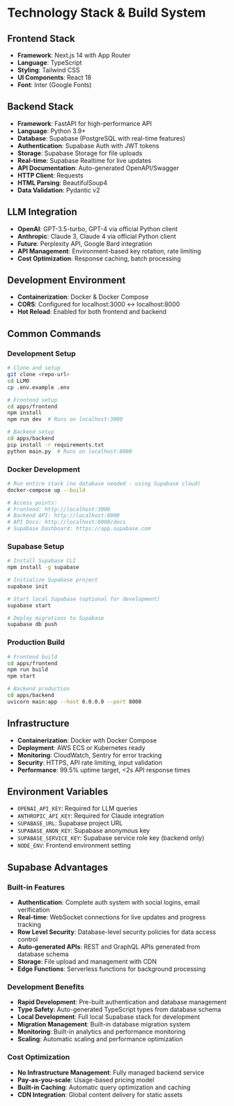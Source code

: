 # Technology Stack & Build System

## Frontend Stack
- **Framework**: Next.js 14 with App Router
- **Language**: TypeScript
- **Styling**: Tailwind CSS
- **UI Components**: React 18
- **Font**: Inter (Google Fonts)

## Backend Stack
- **Framework**: FastAPI for high-performance API
- **Language**: Python 3.9+
- **Database**: Supabase (PostgreSQL with real-time features)
- **Authentication**: Supabase Auth with JWT tokens
- **Storage**: Supabase Storage for file uploads
- **Real-time**: Supabase Realtime for live updates
- **API Documentation**: Auto-generated OpenAPI/Swagger
- **HTTP Client**: Requests
- **HTML Parsing**: BeautifulSoup4
- **Data Validation**: Pydantic v2

## LLM Integration
- **OpenAI**: GPT-3.5-turbo, GPT-4 via official Python client
- **Anthropic**: Claude 3, Claude 4 via official Python client
- **Future**: Perplexity API, Google Bard integration
- **API Management**: Environment-based key rotation, rate limiting
- **Cost Optimization**: Response caching, batch processing

## Development Environment
- **Containerization**: Docker & Docker Compose
- **CORS**: Configured for localhost:3000 ↔ localhost:8000
- **Hot Reload**: Enabled for both frontend and backend

## Common Commands

### Development Setup
```bash
# Clone and setup
git clone <repo-url>
cd LLMO
cp .env.example .env

# Frontend setup
cd apps/frontend
npm install
npm run dev  # Runs on localhost:3000

# Backend setup  
cd apps/backend
pip install -r requirements.txt
python main.py  # Runs on localhost:8000
```

### Docker Development
```bash
# Run entire stack (no database needed - using Supabase cloud)
docker-compose up --build

# Access points:
# Frontend: http://localhost:3000
# Backend API: http://localhost:8000
# API Docs: http://localhost:8000/docs
# Supabase Dashboard: https://app.supabase.com
```

### Supabase Setup
```bash
# Install Supabase CLI
npm install -g supabase

# Initialize Supabase project
supabase init

# Start local Supabase (optional for development)
supabase start

# Deploy migrations to Supabase
supabase db push
```

### Production Build
```bash
# Frontend build
cd apps/frontend
npm run build
npm start

# Backend production
cd apps/backend
uvicorn main:app --host 0.0.0.0 --port 8000
```

## Infrastructure
- **Containerization**: Docker with Docker Compose
- **Deployment**: AWS ECS or Kubernetes ready
- **Monitoring**: CloudWatch, Sentry for error tracking
- **Security**: HTTPS, API rate limiting, input validation
- **Performance**: 99.5% uptime target, <2s API response times

## Environment Variables
- `OPENAI_API_KEY`: Required for LLM queries
- `ANTHROPIC_API_KEY`: Required for Claude integration
- `SUPABASE_URL`: Supabase project URL
- `SUPABASE_ANON_KEY`: Supabase anonymous key
- `SUPABASE_SERVICE_KEY`: Supabase service role key (backend only)
- `NODE_ENV`: Frontend environment setting

## Supabase Advantages

### Built-in Features
- **Authentication**: Complete auth system with social logins, email verification
- **Real-time**: WebSocket connections for live updates and progress tracking
- **Row Level Security**: Database-level security policies for data access control
- **Auto-generated APIs**: REST and GraphQL APIs generated from database schema
- **Storage**: File upload and management with CDN
- **Edge Functions**: Serverless functions for background processing

### Development Benefits
- **Rapid Development**: Pre-built authentication and database management
- **Type Safety**: Auto-generated TypeScript types from database schema
- **Local Development**: Full local Supabase stack for development
- **Migration Management**: Built-in database migration system
- **Monitoring**: Built-in analytics and performance monitoring
- **Scaling**: Automatic scaling and performance optimization

### Cost Optimization
- **No Infrastructure Management**: Fully managed backend service
- **Pay-as-you-scale**: Usage-based pricing model
- **Built-in Caching**: Automatic query optimization and caching
- **CDN Integration**: Global content delivery for static assets
